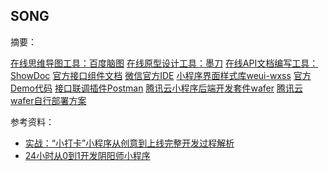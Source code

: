 ## SONG

摘要：

[在线思维导图工具：百度脑图]("http://naotu.baidu.com/")
[在线原型设计工具：墨刀]("https://modao.cc/")
[在线API文档编写工具：ShowDoc]("https://www.showdoc.cc/")
[官方接口组件文档]("https://mp.weixin.qq.com/debug/wxadoc/dev/index.html?t=2017117")
[微信官方IDE]("https://mp.weixin.qq.com/debug/wxadoc/dev/devtools/download.html")
[小程序界面样式库weui-wxss]("https://github.com/weui/weui-wxss")
[官方Demo代码]("https://mp.weixin.qq.com/debug/wxadoc/dev/demo.html")
[接口联调插件Postman]("https://www.getpostman.com/")
[腾讯云小程序后端开发套件wafer]("https://github.com/tencentyun/wafer")
[腾讯云wafer自行部署方案]("http://www.jianshu.com/p/b381ad61b6f0")





参考资料：

* [实战：“小打卡”小程序从创意到上线完整开发过程解析](http://geek.csdn.net/news/detail/160206)
* [24小时从0到1开发阴阳师小程序](http://www.jianshu.com/p/89f6eb4aa3e6#)
